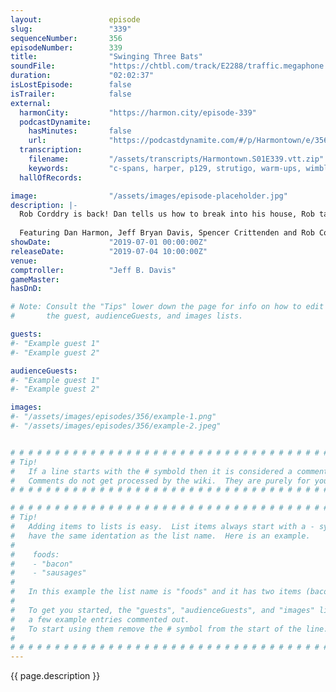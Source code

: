 ```yaml
---
layout:               episode
slug:                 "339"
sequenceNumber:       356
episodeNumber:        339
title:                "Swinging Three Bats"
soundFile:            "https://chtbl.com/track/E2288/traffic.megaphone.fm/STA8196637454.mp3"
duration:             "02:02:37"
isLostEpisode:        false
isTrailer:            false
external:
  harmonCity:         "https://harmon.city/episode-339"
  podcastDynamite:
    hasMinutes:       false
    url:              "https://podcastdynamite.com/#/p/Harmontown/e/356/339"
  transcription:
    filename:         "/assets/transcripts/Harmontown.S01E339.vtt.zip"
    keywords:         "c-spans, harper, p129, strutigo, warm-ups, wimbledon, barbara's, stratigo, chernobyl, checkbook, venmo, grumps, airpods, koala, gymnastics, ballers, explosives, skunk, symphony, wheelhouse, fx, erotic, skunks, bats, doorbell"
  hallOfRecords:      

image:                "/assets/images/episode-placeholder.jpg"
description: |-
  Rob Corddry is back! Dan tells us how to break into his house, Rob talks about his time at The Daily Show, and mountain lions do what they do.
  
  Featuring Dan Harmon, Jeff Bryan Davis, Spencer Crittenden and Rob Corddry.
showDate:             "2019-07-01 00:00:00Z"
releaseDate:          "2019-07-04 10:00:00Z"
venue:                
comptroller:          "Jeff B. Davis"
gameMaster:           
hasDnD:               

# Note: Consult the "Tips" lower down the page for info on how to edit
#       the guest, audienceGuests, and images lists.

guests:
#- "Example guest 1"
#- "Example guest 2"

audienceGuests:
#- "Example guest 1"
#- "Example guest 2"

images:
#- "/assets/images/episodes/356/example-1.png"
#- "/assets/images/episodes/356/example-2.jpeg"


# # # # # # # # # # # # # # # # # # # # # # # # # # # # # # # # # # # # # # # # # # # # #
# Tip!
#   If a line starts with the # symbold then it is considered a comment.
#   Comments do not get processed by the wiki.  They are purely for your information.
# # # # # # # # # # # # # # # # # # # # # # # # # # # # # # # # # # # # # # # # # # # # #

# # # # # # # # # # # # # # # # # # # # # # # # # # # # # # # # # # # # # # # # # # # # #
# Tip!
#   Adding items to lists is easy.  List items always start with a - symbol and have
#   have the same identation as the list name.  Here is an example.
#
#    foods:
#    - "bacon"
#    - "sausages"
#
#   In this example the list name is "foods" and it has two items (bacon, and sausages).
#
#   To get you started, the "guests", "audienceGuests", and "images" lists below have
#   a few example entries commented out.
#   To start using them remove the # symbol from the start of the line.
#
# # # # # # # # # # # # # # # # # # # # # # # # # # # # # # # # # # # # # # # # # # # # #
---
```


<!-- The episode description will be rendered here -->
{{ page.description }}

<!-- Add your content BELOW here -->
<!-- vvvvvvvvvvvvvvvvvvvvvvvvvvv -->




<!-- ^^^^^^^^^^^^^^^^^^^^^^^^^^^ -->
<!-- Add your content ABOVE here -->

<!-- The episode gallery will be rendered here -->
